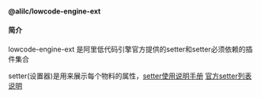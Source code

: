 #### @alilc/lowcode-engine-ext

#### 简介
lowcode-engine-ext 是阿里低代码引擎官方提供的setter和setter必须依赖的插件集合

setter(设置器)是用来展示每个物料的属性，[setter使用说明手册](https://www.yuque.com/lce/doc/eiegwf) [官方setter列表说明](https://www.yuque.com/lce/doc/oc220p#fl46)